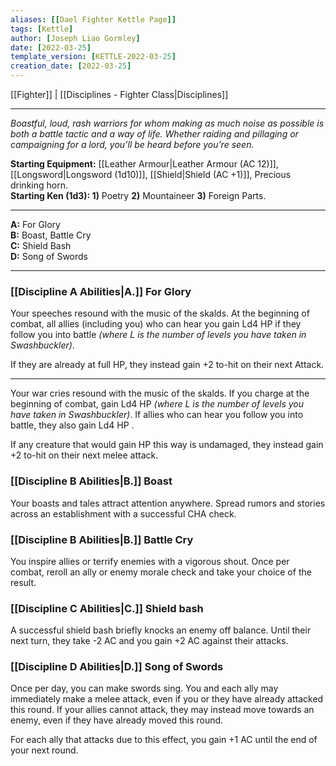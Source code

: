 ```yaml
---
aliases: [[Dael Fighter Kettle Page]]
tags: [Kettle]
author: [Joseph Liao Gormley]
date: [2022-03-25]
template_version: [KETTLE-2022-03-25]
creation_date: [2022-03-25]
---
```

[[Fighter]] | [[Disciplines - Fighter Class|Disciplines]]
___
*Boastful, loud, rash warriors for whom making as much noise as possible is both a battle tactic and a way of life. Whether raiding and pillaging or campaigning for a lord, you’ll be heard before you’re seen.*

**Starting Equipment:** [[Leather Armour|Leather Armour (AC 12)]], [[Longsword|Longsword (1d10)]], [[Shield|Shield (AC +1)]], Precious drinking horn.<br>**Starting Ken (1d3): 1)** Poetry **2)** Mountaineer **3)** Foreign Parts.
___
**A:** For Glory<br>**B:** Boast, Battle Cry<br>**C:** Shield Bash<br>**D:** Song of Swords
___

### [[Discipline A Abilities|A.]] For Glory
  
Your speeches resound with the music of the skalds. At the beginning of combat, all allies (including you) who can hear you gain Ld4 HP if they follow you into battle *(where L is the number of levels you have taken in Swashbuckler)*.

If they are already at full HP, they instead gain +2 to-hit on their next Attack.

---
Your war cries resound with the music of the skalds. If you charge at the beginning of combat, gain Ld4 HP *(where L is the number of levels you have taken in Swashbuckler)*. If allies who can hear you follow you into battle, they also gain Ld4 HP .

If any creature that would gain HP this way is undamaged, they instead gain +2 to-hit on their next melee attack.

### [[Discipline B Abilities|B.]] Boast
Your boasts and tales attract attention anywhere. Spread rumors and stories across an establishment with a successful CHA check.

### [[Discipline B Abilities|B.]] Battle Cry
You inspire allies or terrify enemies with a vigorous shout. Once per combat, reroll an ally or enemy morale check and take your choice of the result.

### [[Discipline C Abilities|C.]] Shield bash
A successful shield bash briefly knocks an enemy off balance. Until their next turn, they take -2 AC and you gain +2 AC against their attacks.

### [[Discipline D Abilities|D.]] Song of Swords
Once per day, you can make swords sing. You and each ally may immediately make a melee attack, even if you or they have already attacked this round. If your allies cannot attack, they may instead move towards an enemy, even if they have already moved this round. 

For each ally that attacks due to this effect, you gain +1 AC until the end of your next round. 
